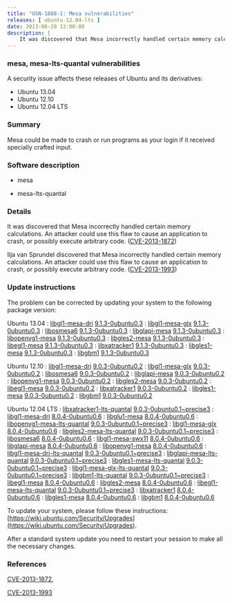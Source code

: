 ```yaml
---
title: "USN-1888-1: Mesa vulnerabilities"
releases: [ ubuntu-12.04-lts ]
date: 2013-06-20 12:00:00
description: |
    It was discovered that Mesa incorrectly handled certain memory calculations. An attacker could use this flaw to cause an application to crash, or possibly execute arbitrary code. ([CVE-2013-1872](http://people.ubuntu.com/~ubuntu-security/cve/CVE-2013-1872))
--- 
```

 
### mesa, mesa-lts-quantal vulnerabilities

A security issue affects these releases of Ubuntu and its derivatives:

* Ubuntu 13.04
* Ubuntu 12.10
* Ubuntu 12.04 LTS

### Summary

Mesa could be made to crash or run programs as your login if it received specially crafted input.

### Software description

* mesa 

* mesa-lts-quantal 

### Details

It was discovered that Mesa incorrectly handled certain memory calculations. An attacker could use this flaw to cause an application to crash, or possibly execute arbitrary code. ([CVE-2013-1872](http://people.ubuntu.com/~ubuntu-security/cve/CVE-2013-1872))

Ilja van Sprundel discovered that Mesa incorrectly handled certain memory calculations. An attacker could use this flaw to cause an application to crash, or possibly execute arbitrary code. ([CVE-2013-1993](http://people.ubuntu.com/~ubuntu-security/cve/CVE-2013-1993)) 

### Update instructions

The problem can be corrected by updating your system to the following package version:

Ubuntu 13.04
 : [libgl1-mesa-dri](https://launchpad.net/ubuntu/+source/mesa) <span> [9.1.3-0ubuntu0.3](https://launchpad.net/ubuntu/+source/mesa/9.1.3-0ubuntu0.3) </span> 
 : [libgl1-mesa-glx](https://launchpad.net/ubuntu/+source/mesa) <span> [9.1.3-0ubuntu0.3](https://launchpad.net/ubuntu/+source/mesa/9.1.3-0ubuntu0.3) </span> 
 : [libosmesa6](https://launchpad.net/ubuntu/+source/mesa) <span> [9.1.3-0ubuntu0.3](https://launchpad.net/ubuntu/+source/mesa/9.1.3-0ubuntu0.3) </span> 
 : [libglapi-mesa](https://launchpad.net/ubuntu/+source/mesa) <span> [9.1.3-0ubuntu0.3](https://launchpad.net/ubuntu/+source/mesa/9.1.3-0ubuntu0.3) </span> 
 : [libopenvg1-mesa](https://launchpad.net/ubuntu/+source/mesa) <span> [9.1.3-0ubuntu0.3](https://launchpad.net/ubuntu/+source/mesa/9.1.3-0ubuntu0.3) </span> 
 : [libgles2-mesa](https://launchpad.net/ubuntu/+source/mesa) <span> [9.1.3-0ubuntu0.3](https://launchpad.net/ubuntu/+source/mesa/9.1.3-0ubuntu0.3) </span> 
 : [libegl1-mesa](https://launchpad.net/ubuntu/+source/mesa) <span> [9.1.3-0ubuntu0.3](https://launchpad.net/ubuntu/+source/mesa/9.1.3-0ubuntu0.3) </span> 
 : [libxatracker1](https://launchpad.net/ubuntu/+source/mesa) <span> [9.1.3-0ubuntu0.3](https://launchpad.net/ubuntu/+source/mesa/9.1.3-0ubuntu0.3) </span> 
 : [libgles1-mesa](https://launchpad.net/ubuntu/+source/mesa) <span> [9.1.3-0ubuntu0.3](https://launchpad.net/ubuntu/+source/mesa/9.1.3-0ubuntu0.3) </span> 
 : [libgbm1](https://launchpad.net/ubuntu/+source/mesa) <span> [9.1.3-0ubuntu0.3](https://launchpad.net/ubuntu/+source/mesa/9.1.3-0ubuntu0.3) </span> 

Ubuntu 12.10
 : [libgl1-mesa-dri](https://launchpad.net/ubuntu/+source/mesa) <span> [9.0.3-0ubuntu0.2](https://launchpad.net/ubuntu/+source/mesa/9.0.3-0ubuntu0.2) </span> 
 : [libgl1-mesa-glx](https://launchpad.net/ubuntu/+source/mesa) <span> [9.0.3-0ubuntu0.2](https://launchpad.net/ubuntu/+source/mesa/9.0.3-0ubuntu0.2) </span> 
 : [libosmesa6](https://launchpad.net/ubuntu/+source/mesa) <span> [9.0.3-0ubuntu0.2](https://launchpad.net/ubuntu/+source/mesa/9.0.3-0ubuntu0.2) </span> 
 : [libglapi-mesa](https://launchpad.net/ubuntu/+source/mesa) <span> [9.0.3-0ubuntu0.2](https://launchpad.net/ubuntu/+source/mesa/9.0.3-0ubuntu0.2) </span> 
 : [libopenvg1-mesa](https://launchpad.net/ubuntu/+source/mesa) <span> [9.0.3-0ubuntu0.2](https://launchpad.net/ubuntu/+source/mesa/9.0.3-0ubuntu0.2) </span> 
 : [libgles2-mesa](https://launchpad.net/ubuntu/+source/mesa) <span> [9.0.3-0ubuntu0.2](https://launchpad.net/ubuntu/+source/mesa/9.0.3-0ubuntu0.2) </span> 
 : [libegl1-mesa](https://launchpad.net/ubuntu/+source/mesa) <span> [9.0.3-0ubuntu0.2](https://launchpad.net/ubuntu/+source/mesa/9.0.3-0ubuntu0.2) </span> 
 : [libxatracker1](https://launchpad.net/ubuntu/+source/mesa) <span> [9.0.3-0ubuntu0.2](https://launchpad.net/ubuntu/+source/mesa/9.0.3-0ubuntu0.2) </span> 
 : [libgles1-mesa](https://launchpad.net/ubuntu/+source/mesa) <span> [9.0.3-0ubuntu0.2](https://launchpad.net/ubuntu/+source/mesa/9.0.3-0ubuntu0.2) </span> 
 : [libgbm1](https://launchpad.net/ubuntu/+source/mesa) <span> [9.0.3-0ubuntu0.2](https://launchpad.net/ubuntu/+source/mesa/9.0.3-0ubuntu0.2) </span> 

Ubuntu 12.04 LTS
 : [libxatracker1-lts-quantal](https://launchpad.net/ubuntu/+source/mesa-lts-quantal) <span> [9.0.3-0ubuntu0.1~precise3](https://launchpad.net/ubuntu/+source/mesa-lts-quantal/9.0.3-0ubuntu0.1~precise3) </span> 
 : [libgl1-mesa-dri](https://launchpad.net/ubuntu/+source/mesa) <span> [8.0.4-0ubuntu0.6](https://launchpad.net/ubuntu/+source/mesa/8.0.4-0ubuntu0.6) </span> 
 : [libglu1-mesa](https://launchpad.net/ubuntu/+source/mesa) <span> [8.0.4-0ubuntu0.6](https://launchpad.net/ubuntu/+source/mesa/8.0.4-0ubuntu0.6) </span> 
 : [libopenvg1-mesa-lts-quantal](https://launchpad.net/ubuntu/+source/mesa-lts-quantal) <span> [9.0.3-0ubuntu0.1~precise3](https://launchpad.net/ubuntu/+source/mesa-lts-quantal/9.0.3-0ubuntu0.1~precise3) </span> 
 : [libgl1-mesa-glx](https://launchpad.net/ubuntu/+source/mesa) <span> [8.0.4-0ubuntu0.6](https://launchpad.net/ubuntu/+source/mesa/8.0.4-0ubuntu0.6) </span> 
 : [libgles2-mesa-lts-quantal](https://launchpad.net/ubuntu/+source/mesa-lts-quantal) <span> [9.0.3-0ubuntu0.1~precise3](https://launchpad.net/ubuntu/+source/mesa-lts-quantal/9.0.3-0ubuntu0.1~precise3) </span> 
 : [libosmesa6](https://launchpad.net/ubuntu/+source/mesa) <span> [8.0.4-0ubuntu0.6](https://launchpad.net/ubuntu/+source/mesa/8.0.4-0ubuntu0.6) </span> 
 : [libgl1-mesa-swx11](https://launchpad.net/ubuntu/+source/mesa) <span> [8.0.4-0ubuntu0.6](https://launchpad.net/ubuntu/+source/mesa/8.0.4-0ubuntu0.6) </span> 
 : [libglapi-mesa](https://launchpad.net/ubuntu/+source/mesa) <span> [8.0.4-0ubuntu0.6](https://launchpad.net/ubuntu/+source/mesa/8.0.4-0ubuntu0.6) </span> 
 : [libopenvg1-mesa](https://launchpad.net/ubuntu/+source/mesa) <span> [8.0.4-0ubuntu0.6](https://launchpad.net/ubuntu/+source/mesa/8.0.4-0ubuntu0.6) </span> 
 : [libgl1-mesa-dri-lts-quantal](https://launchpad.net/ubuntu/+source/mesa-lts-quantal) <span> [9.0.3-0ubuntu0.1~precise3](https://launchpad.net/ubuntu/+source/mesa-lts-quantal/9.0.3-0ubuntu0.1~precise3) </span> 
 : [libglapi-mesa-lts-quantal](https://launchpad.net/ubuntu/+source/mesa-lts-quantal) <span> [9.0.3-0ubuntu0.1~precise3](https://launchpad.net/ubuntu/+source/mesa-lts-quantal/9.0.3-0ubuntu0.1~precise3) </span> 
 : [libgles1-mesa-lts-quantal](https://launchpad.net/ubuntu/+source/mesa-lts-quantal) <span> [9.0.3-0ubuntu0.1~precise3](https://launchpad.net/ubuntu/+source/mesa-lts-quantal/9.0.3-0ubuntu0.1~precise3) </span> 
 : [libgl1-mesa-glx-lts-quantal](https://launchpad.net/ubuntu/+source/mesa-lts-quantal) <span> [9.0.3-0ubuntu0.1~precise3](https://launchpad.net/ubuntu/+source/mesa-lts-quantal/9.0.3-0ubuntu0.1~precise3) </span> 
 : [libgbm1-lts-quantal](https://launchpad.net/ubuntu/+source/mesa-lts-quantal) <span> [9.0.3-0ubuntu0.1~precise3](https://launchpad.net/ubuntu/+source/mesa-lts-quantal/9.0.3-0ubuntu0.1~precise3) </span> 
 : [libegl1-mesa](https://launchpad.net/ubuntu/+source/mesa) <span> [8.0.4-0ubuntu0.6](https://launchpad.net/ubuntu/+source/mesa/8.0.4-0ubuntu0.6) </span> 
 : [libgles2-mesa](https://launchpad.net/ubuntu/+source/mesa) <span> [8.0.4-0ubuntu0.6](https://launchpad.net/ubuntu/+source/mesa/8.0.4-0ubuntu0.6) </span> 
 : [libegl1-mesa-lts-quantal](https://launchpad.net/ubuntu/+source/mesa-lts-quantal) <span> [9.0.3-0ubuntu0.1~precise3](https://launchpad.net/ubuntu/+source/mesa-lts-quantal/9.0.3-0ubuntu0.1~precise3) </span> 
 : [libxatracker1](https://launchpad.net/ubuntu/+source/mesa) <span> [8.0.4-0ubuntu0.6](https://launchpad.net/ubuntu/+source/mesa/8.0.4-0ubuntu0.6) </span> 
 : [libgles1-mesa](https://launchpad.net/ubuntu/+source/mesa) <span> [8.0.4-0ubuntu0.6](https://launchpad.net/ubuntu/+source/mesa/8.0.4-0ubuntu0.6) </span> 
 : [libgbm1](https://launchpad.net/ubuntu/+source/mesa) <span> [8.0.4-0ubuntu0.6](https://launchpad.net/ubuntu/+source/mesa/8.0.4-0ubuntu0.6) </span> 

To update your system, please follow these instructions: [https://wiki.ubuntu.com/Security/Upgrades](https://wiki.ubuntu.com/Security/Upgrades).

After a standard system update you need to restart your session to make all the necessary changes. 

### References

 [CVE-2013-1872](http://people.ubuntu.com/~ubuntu-security/cve/CVE-2013-1872), 

 [CVE-2013-1993](http://people.ubuntu.com/~ubuntu-security/cve/CVE-2013-1993)
 
